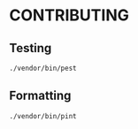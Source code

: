 # CONTRIBUTING

## Testing

```bash
./vendor/bin/pest
```

## Formatting

```bash
./vendor/bin/pint
```
